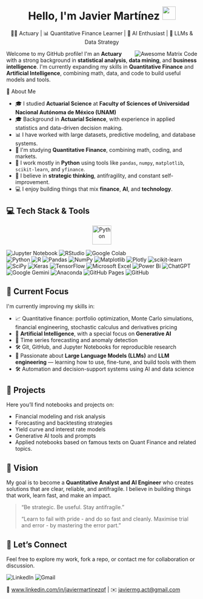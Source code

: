 <h1 align="center"><b>Hello, I'm Javier Martínez</b> <img src="https://media.giphy.com/media/hvRJCLFzcasrR4ia7z/giphy.gif" width="35"></h1>

<p align="center">
  👨‍💻 Actuary | 📊 Quantitative Finance Learner | 🤖 AI Enthusiast | 🧠 LLMs & Data Strategy
</p>

<img src = 'https://github.com/MarikIshtar007/MarikIshtar007/blob/master/images/matrix.gif' alt = 'Awesome Matrix Code' align='right'/>

Welcome to my GitHub profile! I'm an **Actuary** with a strong background in **statistical analysis**, **data mining**, and **business intelligence**. I'm currently expanding my skills in **Quantitative Finance** and **Artificial Intelligence**, combining math, data, and code to build useful models and tools.

🧠 About Me
- 🎓 I studied **Actuarial Science** at **Faculty of Sciences of Universidad Nacional Autónoma de México (UNAM)** 
- 🎓 Background in **Actuarial Science**, with experience in applied statistics and data-driven decision making.  
- 📊 I have worked with large datasets, predictive modeling, and database systems.
- 📘 I'm studying **Quantitative Finance**, combining math, coding, and markets.
- 🔧 I work mostly in **Python** using tools like `pandas`, `numpy`, `matplotlib`, `scikit-learn`, and `yfinance`. 
- 🧠 I believe in **strategic thinking**, antifragility, and constant self-improvement.  
- 💻 I enjoy building things that mix **finance**, **AI**, and **technology**.

## 💻 Tech Stack & Tools

<div align="center"> 
  <img src="https://techstack-generator.vercel.app/python-icon.svg" alt="Python" width="50" height="50" />
</div>

<p>
  
  ![Jupyter Notebook](https://img.shields.io/badge/jupyter-%23FA0F00.svg?style=for-the-badge&logo=jupyter&logoColor=white) 
  ![RStudio](https://img.shields.io/badge/RStudio-4285F4?style=for-the-badge&logo=rstudio&logoColor=white)
  ![Google Colab](https://img.shields.io/badge/Google%20Colab-%23F9A825.svg?style=for-the-badge&logo=googlecolab&logoColor=white)  
  ![Python](https://img.shields.io/badge/python-3670A0?style=for-the-badge&logo=python&logoColor=ffdd54)
  ![R](https://img.shields.io/badge/r-%23276DC3.svg?style=for-the-badge&logo=r&logoColor=white)
  ![Pandas](https://img.shields.io/badge/pandas-%23150458.svg?style=for-the-badge&logo=pandas&logoColor=white)
  ![NumPy](https://img.shields.io/badge/numpy-%23013243.svg?style=for-the-badge&logo=numpy&logoColor=white)
  ![Matplotlib](https://img.shields.io/badge/Matplotlib-%23ffffff.svg?style=for-the-badge&logo=Matplotlib&logoColor=black)
  ![Plotly](https://img.shields.io/badge/Plotly-%233F4F75.svg?style=for-the-badge&logo=plotly&logoColor=white)
  ![scikit-learn](https://img.shields.io/badge/scikit--learn-%23F7931E.svg?style=for-the-badge&logo=scikit-learn&logoColor=white)
  ![SciPy](https://img.shields.io/badge/SciPy-%230C55A5.svg?style=for-the-badge&logo=scipy&logoColor=white)
  ![Keras](https://img.shields.io/badge/Keras-%23D00000.svg?style=for-the-badge&logo=Keras&logoColor=white)
  ![TensorFlow](https://img.shields.io/badge/TensorFlow-%23FF6F00.svg?style=for-the-badge&logo=TensorFlow&logoColor=white)
  ![Microsoft Excel](https://img.shields.io/badge/Microsoft_Excel-217346?style=for-the-badge&logo=microsoft-excel&logoColor=white)
  ![Power Bi](https://img.shields.io/badge/power_bi-F2C811?style=for-the-badge&logo=powerbi&logoColor=black)
  ![ChatGPT](https://img.shields.io/badge/chatGPT-74aa9c?style=for-the-badge&logo=openai&logoColor=white)
  ![Google Gemini](https://img.shields.io/badge/google%20gemini-8E75B2?style=for-the-badge&logo=google%20gemini&logoColor=white)
  ![Anaconda](https://img.shields.io/badge/Anaconda-%2344A833.svg?style=for-the-badge&logo=anaconda&logoColor=white)
  ![GitHub Pages](https://img.shields.io/badge/github%20pages-121013?style=for-the-badge&logo=github&logoColor=white)
  ![GitHub](https://img.shields.io/badge/github-%23121011.svg?style=for-the-badge&logo=github&logoColor=white)
</p>

## 🚀 Current Focus

I'm currently improving my skills in:

- 📈 Quantitative finance: portfolio optimization, Monte Carlo simulations, financial engineering, stochastic calculus and derivatives pricing
- 🔎 **Artificial Intelligence**, with a special focus on **Generative AI** 
- 🤖 Time series forecasting and anomaly detection
- 🛠️ Git, GitHub, and Jupyter Notebooks for reproducible research  
- 🧠 Passionate about **Large Language Models (LLMs)** and **LLM engineering** — learning how to use, fine-tune, and build tools with them  
- 🛠️ Automation and decision-support systems using AI and data science  

## 📂 Projects

Here you’ll find notebooks and projects on:

- Financial modeling and risk analysis  
- Forecasting and backtesting strategies  
- Yield curve and interest rate models  
- Generative AI tools and prompts  
- Applied notebooks based on famous texts on Quant Finance and related topics.

## 🎯 Vision

My goal is to become a **Quantitative Analyst and AI Engineer** who creates solutions that are clear, reliable, and antifragile. I believe in building things that work, learn fast, and make an impact.

> “Be strategic. Be useful. Stay antifragile.”
> 
> “Learn to fail with pride - and do so fast and cleanly. Maximise trial and error - by mastering the error part.”

## 🤝 Let’s Connect

Feel free to explore my work, fork a repo, or contact me for collaboration or discussion.

![LinkedIn](https://img.shields.io/badge/linkedin-%230077B5.svg?style=for-the-badge&logo=linkedin&logoColor=white)
![Gmail](https://img.shields.io/badge/Gmail-D14836?style=for-the-badge&logo=gmail&logoColor=white)

🔗 www.linkedin.com/in/javiermartinezqf | ✉️ javiermg.act@gmail.com

